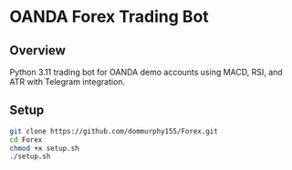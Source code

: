 # OANDA Forex Trading Bot

## Overview
Python 3.11 trading bot for OANDA demo accounts using MACD, RSI, and ATR with Telegram integration.

## Setup

```bash
git clone https://github.com/dommurphy155/Forex.git
cd Forex
chmod +x setup.sh
./setup.sh
